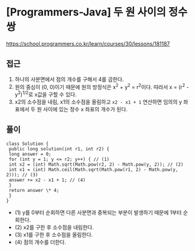 [Programmers-Java] 두 원 사이의 정수 쌍
=
<p><a href="https://school.programmers.co.kr/learn/courses/30/lessons/181187">https://school.programmers.co.kr/learn/courses/30/lessons/181187</a></p>
<h2>접근</h2>
<ol>
<li>하나의 사분면에서 점의 개수를 구해서 4를 곱한다.</li>
<li>원의 중심이 (0, 0)이기 때문에 원의 방정식은 x<sup>2</sup> + y<sup>2</sup> = r<sup>2</sup>이다. 따라서 x = (r<sup>2</sup> - y<sup>2</sup>)<sup>1/2</sup>로 x값을 구할 수 있다.</li>
<li>x2의 소수점을 내림, x1의 소수점을 올림하고 <code>x2 - x1 + 1</code> 연산하면 임의의 y 좌표에서 두 원 사이에 있는 정수 x 좌표의 개수가 된다.</li>
</ol>
<h2>풀이</h2>
<pre><code class="java">class Solution {
 public long solution(int r1, int r2) {
 long answer = 0;
 for (int y = 1; y <= r2; y++) { // (1)
 int x2 = (int) Math.sqrt(Math.pow(r2, 2) - Math.pow(y, 2)); // (2)
 int x1 = (int) Math.ceil(Math.sqrt(Math.pow(r1, 2) - Math.pow(y, 2))); // (3)
 answer += x2 - x1 + 1; // (4)
 }
 return answer \* 4;
 }
}</code></pre>
<ul>
<li>(1) y를 0부터 순회하면 다른 사분면과 중복되는 부분이 발생하기 때문에 1부터 순회한다.</li>
<li>(2) x2를 구한 후 소수점을 내림한다.</li>
<li>(3) x1를 구한 후 소수점을 올림한다.</li>
<li>(4) 점의 개수를 더한다.</li>
</ul>